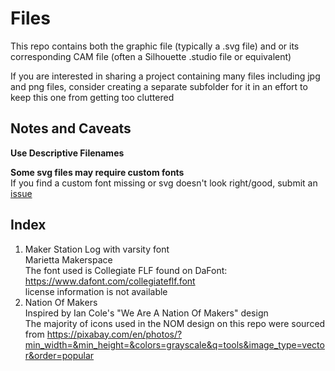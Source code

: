 # Files

This repo contains both the graphic file (typically a .svg file) 
and or 
its corresponding CAM file (often a Silhouette .studio file or equivalent)

If you are interested in sharing a project containing many files including jpg and png files, consider creating a separate subfolder
for it in an effort to keep this one from getting too cluttered

## Notes and Caveats

**Use Descriptive Filenames**

**Some svg files may require custom fonts**  
If you find a custom font missing or svg doesn't look right/good, submit an [issue](https://github.com/TheMakerStation/T-Shirt-Designs/issues)

## Index

1. Maker Station Log with varsity font  
Marietta Makerspace  
The font used is Collegiate FLF found on DaFont:  https://www.dafont.com/collegiateflf.font  
license information is not available  
2. Nation Of Makers  
Inspired by Ian Cole's "We Are A Nation Of Makers" design  
The majority of icons used in the NOM design on this repo were sourced from https://pixabay.com/en/photos/?min_width=&min_height=&colors=grayscale&q=tools&image_type=vector&order=popular
